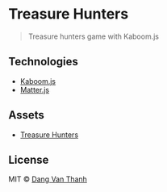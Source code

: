 # Treasure Hunters

> Treasure hunters game with Kaboom.js

## Technologies

- [Kaboom.js](https://kaboomjs.com/)
- [Matter.js](https://brm.io/matter-js/)

## Assets 

- [Treasure Hunters](https://pixelfrog-assets.itch.io/treasure-hunters)

## License

MIT © [Dang Van Thanh](https://dangthanh.org)